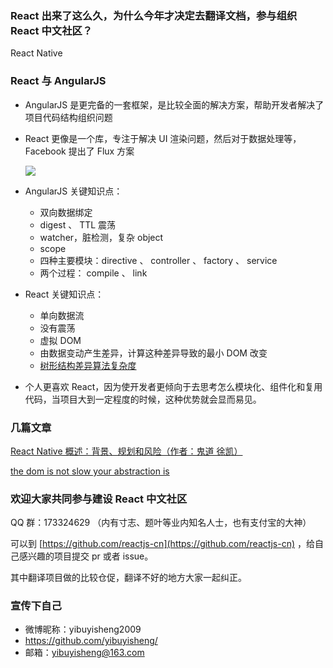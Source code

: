 ### React 出来了这么久，为什么今年才决定去翻译文档，参与组织 React 中文社区？

React Native

### React 与 AngularJS


* AngularJS 是更完备的一套框架，是比较全面的解决方案，帮助开发者解决了项目代码结构组织问题

* React 更像是一个库，专注于解决 UI 渲染问题，然后对于数据处理等，Facebook 提出了 Flux 方案

    ![](http://facebook.github.io/flux/img/flux-simple-f8-diagram-explained-1300w.png)

* AngularJS 关键知识点：

    - 双向数据绑定
    - digest 、 TTL 震荡
    - watcher，脏检测，复杂 object
    - scope
    - 四种主要模块：directive 、 controller 、 factory 、 service
    - 两个过程： compile 、 link

* React 关键知识点：

    - 单向数据流
    - 没有震荡
    - 虚拟 DOM
    - 由数据变动产生差异，计算这种差异导致的最小 DOM 改变
    - [树形结构差异算法复杂度](http://reactjs.cn/react/docs/reconciliation.html)

* 个人更喜欢 React，因为使开发者更倾向于去思考怎么模块化、组件化和复用代码，当项目大到一定程度的时候，这种优势就会显而易见。

### 几篇文章

[React Native 概述：背景、规划和风险（作者：鬼道 徐凯）](http://div.io/topic/938)

[the dom is not slow your abstraction is](http://webreflection.blogspot.hk/2015/04/the-dom-is-not-slow-your-abstraction-is.html)

### 欢迎大家共同参与建设 React 中文社区

QQ 群：173324629 （内有寸志、题叶等业内知名人士，也有支付宝的大神）

可以到 [https://github.com/reactjs-cn](https://github.com/reactjs-cn) ，给自己感兴趣的项目提交 pr 或者 issue。

其中翻译项目做的比较仓促，翻译不好的地方大家一起纠正。

### 宣传下自己

* 微博昵称：yibuyisheng2009
* https://github.com/yibuyisheng/
* 邮箱：yibuyisheng@163.com

